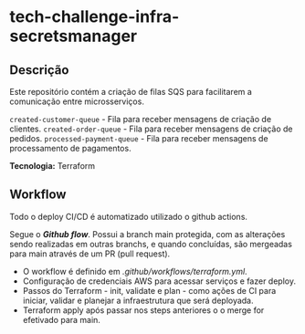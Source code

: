# tech-challenge-infra-secretsmanager

## Descrição
Este repositório contém a criação de filas SQS para facilitarem a comunicação entre microsserviços.

`created-customer-queue` - Fila para receber mensagens de criação de clientes.
`created-order-queue` - Fila para receber mensagens de criação de pedidos.
`processed-payment-queue` - Fila para receber mensagens de processamento de pagamentos.

**Tecnologia:** Terraform

## Workflow
Todo o deploy CI/CD é automatizado utilizado o github actions.

Segue o ***Github flow***. Possui a branch main protegida, com as alterações sendo realizadas em outras branchs, e quando concluídas, são mergeadas para main através de um PR (pull request).

- O workflow é definido em *.github/workflows/terraform.yml*.
- Configuração de credenciais AWS para acessar serviços e fazer deploy.
- Passos do Terraform - init, validate e plan - como ações de CI para iniciar, validar e planejar a infraestrutura que será deployada.
- Terraform apply após passar nos steps anteriores o o merge for efetivado para main.